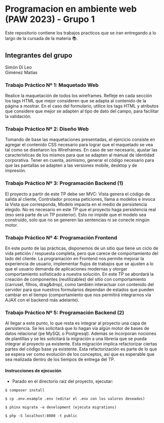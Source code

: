 # Programacion en ambiente web (PAW 2023) - Grupo 1

Este repositorio contiene los trabajos practicos que se iran entregando a lo largo de la cursada de la materia 📚.

## Integrantes del grupo <br>

Simón Di Leo <br>
Giménez Matías <br>

### Trabajo Práctico Nº 1: Maquetado Web

Realice la maquetación de todos los wireframes. Refleje en cada sección los tags HTML que mejor consideren que se adapta al contenido de la página a mostrar. En el caso del formulario, utilice los tags HTML y atributos que considere que mejor se adapten al tipo de dato del campo, para facilitar la validación.

### Trabajo Práctico Nº 2: Diseño Web

Tomando de base las maquetaciones presentadas, el ejercicio consiste en agregar el contenido CSS necesario para lograr que el maquetado se vea tal como se diseñaron los Wireframes. En caso de ser necesario, ajustar las características de los mismos para que se adapten al manual de identidad corporativa.
Tener en cuenta, asimismo, generar el código necesario para que las pantallas se adapten a las versiones mobile, desktop y de impresión.

### Trabajo Práctico Nº 3: Programación Backend (1)

El proyecto a partir de este TP debe ser MVC: Vista genera el código de salida al cliente, Controlador procesa peticiones, llama a modelos e invoca la Vista que corresponda, Modelo impacta en el medio de persistencia elegido. No es necesario en este TP que el proyecto haga persistencia real (eso será parte de un TP posterior). Esto no impide que el modelo sea construido, solo que no se generen las sentencias ni se conecte ningún motor.

### Trabajo Práctico Nº 4: Programación Frontend

En este punto de las prácticas, disponemos de un sitio que tiene un ciclo de vida petición / respuesta completa, pero que carece de comportamiento del lado del cliente. La programación en Frontend nos permite mejorar la experiencia de usuario, implementar flujos de trabajos que se ajusten a lo que el usuario demanda de aplicaciones modernas y otorgar comportamiento sofisticado a nuestra solución.
En este TP se abordará la creación de componentes (reutilizables) del sitio con comportamiento (carrusel, filtros, drag&drop), como también interactuar con contenido del servidor para que nuestros formularios dependan de estados que pueden cambiar en el tiempo (comportamiento que nos permitirá integrarnos vía AJAX con el backend más adelante).

### Trabajo Práctico Nº 5: Programación Backend (2)

Al llegar a este punto, lo que resta es integrar al proyecto una capa de persistencia. Se les solicitará que lo hagan vía algún motor de bases de datos relacional (pe MySQL o Postgresql). 
Además se incorporan nociones de plantillas y se les solicitará la migración a una librería que se pueda integrar al proyecto ya existente. Esta migración implica refactorizar ciertas partes del código base ya existente. Esta refactorización es parte de lo que se espera ver como evolución de los conceptos, así que es esperable que sea realizada dentro de los tiempos de entrega del TP.


#### Instrucciones de ejecución

-   Parado en el directorio raiz del proyecto, ejecutar:

```
$ composer install

$ cp .env.example .env (editar el .env con los valores deseados)

$ phinx migrate -e development (ejecuta migrations)

$ php -S localhost:8080 -t public
```


